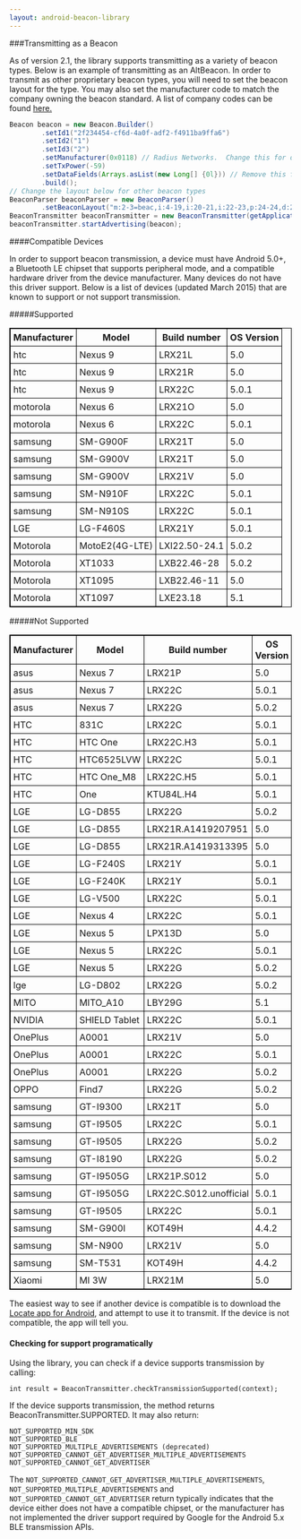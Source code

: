 ```yaml
---
layout: android-beacon-library
---
```


###Transmitting as a Beacon

As of version 2.1, the library supports transmitting as a variety of beacon types.  Below is an example of transmitting as an AltBeacon.
In order to transmit as other proprietary beacon types, you will need to set the beacon layout for the type.  You may also set the manufacturer
code to match the company owning the beacon standard.  A list of company codes can be found [here.](https://www.bluetooth.org/en-us/specification/assigned-numbers/company-identifiers)

```java
Beacon beacon = new Beacon.Builder()
       	.setId1("2f234454-cf6d-4a0f-adf2-f4911ba9ffa6")
       	.setId2("1")
       	.setId3("2")
        .setManufacturer(0x0118) // Radius Networks.  Change this for other beacon layouts
        .setTxPower(-59)
        .setDataFields(Arrays.asList(new Long[] {0l})) // Remove this for beacon layouts without d: fields
        .build();
// Change the layout below for other beacon types
BeaconParser beaconParser = new BeaconParser()
        .setBeaconLayout("m:2-3=beac,i:4-19,i:20-21,i:22-23,p:24-24,d:25-25");
BeaconTransmitter beaconTransmitter = new BeaconTransmitter(getApplicationContext(), beaconParser);	
beaconTransmitter.startAdvertising(beacon);

```

####Compatible Devices

In order to support beacon transmission, a device must have Android 5.0+, a Bluetooth LE chipset that supports peripheral mode, and
a compatible hardware driver from the device manufacturer.  Many devices do not have this driver support.  Below is a list of devices (updated March 2015) that are known to support or not support
transmission.

#####Supported

<style type="text/css">
  table.rsum {
    border-collapse: collapse;
    border: 1px solid black;
  }
  table.rsum td{
    border: 1px solid black;
    padding: 5px;
  }
  table.rsum th{
    border: 1px solid black;
    padding: 5px;
  }

</style>


<table class="rsum">
<tr><th>Manufacturer</th><th>Model</th><th>Build number</th><th>OS Version</th></tr>
<tr><td>htc</td><td>Nexus 9</td><td>LRX21L</td><td>5.0</td></tr>
<tr><td>htc</td><td>Nexus 9</td><td>LRX21R</td><td>5.0</td></tr>
<tr><td>htc</td><td>Nexus 9</td><td>LRX22C</td><td>5.0.1</td></tr>
<tr><td>motorola</td><td>Nexus 6</td><td>LRX21O</td><td>5.0</td></tr>
<tr><td>motorola</td><td>Nexus 6</td><td>LRX22C</td><td>5.0.1</td></tr>
<tr><td>samsung</td><td>SM-G900F</td><td>LRX21T</td><td>5.0</td></tr>
<tr><td>samsung</td><td>SM-G900V</td><td>LRX21T</td><td>5.0</td></tr>
<tr><td>samsung</td><td>SM-G900V</td><td>LRX21V</td><td>5.0</td></tr>
<tr><td>samsung</td><td>SM-N910F</td><td>LRX22C</td><td>5.0.1</td></tr>
<tr><td>samsung</td><td>SM-N910S</td><td>LRX22C</td><td>5.0.1</td></tr>
<tr><td>LGE</td><td>LG-F460S</td><td>LRX21Y</td><td>5.0.1</td></tr>
<tr><td>Motorola</td><td>MotoE2(4G-LTE)</td><td>LXI22.50-24.1</td><td>5.0.2</td></tr>
<tr><td>Motorola</td><td>XT1033</td><td>LXB22.46-28</td><td>5.0.2</td></tr>
<tr><td>Motorola</td><td>XT1095</td><td>LXB22.46-11</td><td>5.0</td></tr>
<tr><td>Motorola</td><td>XT1097</td><td>LXE23.18</td><td>5.1</td></tr>
</table>

#####Not Supported

<table class="rsum">
<tr><th>Manufacturer</th><th>Model</th><th>Build number</th><th>OS Version</th></tr>
<tr><td>asus</td><td>Nexus 7</td><td>LRX21P</td><td>5.0</td></tr>
<tr><td>asus</td><td>Nexus 7</td><td>LRX22C</td><td>5.0.1</td></tr>
<tr><td>asus</td><td>Nexus 7</td><td>LRX22G</td><td>5.0.2</td></tr>
<tr><td>HTC</td><td>831C</td><td>LRX22C</td><td>5.0.1</td></tr>
<tr><td>HTC</td><td>HTC One</td><td>LRX22C.H3</td><td>5.0.1</td></tr>
<tr><td>HTC</td><td>HTC6525LVW</td><td>LRX22C</td><td>5.0.1</td></tr>
<tr><td>HTC</td><td>HTC One_M8</td><td>LRX22C.H5</td><td>5.0.1</td></tr>
<tr><td>HTC</td><td>One</td><td>KTU84L.H4</td><td>5.0.1</td></tr>
<tr><td>LGE</td><td>LG-D855</td><td>LRX22G</td><td>5.0.2</td></tr>
<tr><td>LGE</td><td>LG-D855</td><td>LRX21R.A1419207951</td><td>5.0</td></tr>
<tr><td>LGE</td><td>LG-D855</td><td>LRX21R.A1419313395</td><td>5.0</td></tr>
<tr><td>LGE</td><td>LG-F240S</td><td>LRX21Y</td><td>5.0.1</td></tr>
<tr><td>LGE</td><td>LG-F240K</td><td>LRX21Y</td><td>5.0.1</td></tr>
<tr><td>LGE</td><td>LG-V500</td><td>LRX22C</td><td>5.0.1</td></tr>
<tr><td>LGE</td><td>Nexus 4</td><td>LRX22C</td><td>5.0.1</td></tr>
<tr><td>LGE</td><td>Nexus 5</td><td>LPX13D</td><td>5.0</td></tr>
<tr><td>LGE</td><td>Nexus 5</td><td>LRX22C</td><td>5.0.1</td></tr>
<tr><td>LGE</td><td>Nexus 5</td><td>LRX22G</td><td>5.0.2</td></tr>
<tr><td>lge</td><td>LG-D802</td><td>LRX22G</td><td>5.0.2</td></tr>
<tr><td>MITO</td><td>MITO_A10</td><td>LBY29G</td><td>5.1</td></tr>
<tr><td>NVIDIA</td><td>SHIELD Tablet</td><td>LRX22C</td><td>5.0.1</td></tr>
<tr><td>OnePlus</td><td>A0001</td><td>LRX21V</td><td>5.0</td></tr>
<tr><td>OnePlus</td><td>A0001</td><td>LRX22C</td><td>5.0.1</td></tr>
<tr><td>OnePlus</td><td>A0001</td><td>LRX22G</td><td>5.0.2</td></tr>
<tr><td>OPPO</td><td>Find7</td><td>LRX22G</td><td>5.0.2</td></tr>
<tr><td>samsung</td><td>GT-I9300</td><td>LRX21T</td><td>5.0</td></tr>
<tr><td>samsung</td><td>GT-I9505</td><td>LRX22C</td><td>5.0.1</td></tr>
<tr><td>samsung</td><td>GT-I9505</td><td>LRX22G</td><td>5.0.2</td></tr>
<tr><td>samsung</td><td>GT-I8190</td><td>LRX22G</td><td>5.0.2</td></tr>
<tr><td>samsung</td><td>GT-I9505G</td><td>LRX21P.S012</td><td>5.0</td></tr>
<tr><td>samsung</td><td>GT-I9505G</td><td>LRX22C.S012.unofficial</td><td>5.0.1</td></tr>
<tr><td>samsung</td><td>GT-I9505</td><td>LRX22C</td><td>5.0.1</td></tr>
<tr><td>samsung</td><td>SM-G900I</td><td>KOT49H</td><td>4.4.2</td></tr>
<tr><td>samsung</td><td>SM-N900</td><td>LRX21V</td><td>5.0</td></tr>
<tr><td>samsung</td><td>SM-T531</td><td>KOT49H</td><td>4.4.2</td></tr>
<tr><td>Xiaomi</td><td>MI 3W</td><td>LRX21M</td><td>5.0</td></tr>
</table>

The easiest way to see if another device is compatible is to download the [Locate app for Android](https://play.google.com/store/apps/details?id=com.radiusnetworks.locate), and attempt to use it to transmit.  If the device
is not compatible, the app will tell you.

#### Checking for support programatically

Using the library, you can check if a device supports transmission by calling:

```
int result = BeaconTransmitter.checkTransmissionSupported(context);
```

If the device supports transmission, the method returns BeaconTransmitter.SUPPORTED.  It may also return:

```
NOT_SUPPORTED_MIN_SDK
NOT_SUPPORTED_BLE
NOT_SUPPORTED_MULTIPLE_ADVERTISEMENTS (deprecated)
NOT_SUPPORTED_CANNOT_GET_ADVERTISER_MULTIPLE_ADVERTISEMENTS
NOT_SUPPORTED_CANNOT_GET_ADVERTISER
```

The `NOT_SUPPORTED_CANNOT_GET_ADVERTISER_MULTIPLE_ADVERTISEMENTS`, `NOT_SUPPORTED_MULTIPLE_ADVERTISEMENTS` and  `NOT_SUPPORTED_CANNOT_GET_ADVERTISER` return typically indicates that the device either does not have a compatible chipset, or the manufacturer has not
implemented the driver support required by Google for the Android 5.x BLE
transmission APIs.


